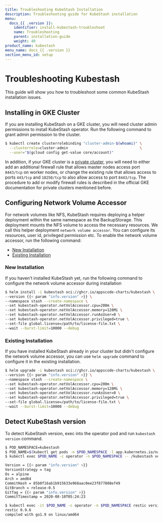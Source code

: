 ```yaml
---
title: Troubleshooting KubeStash Installation
description: Troubleshooting guide for KubeStash installation
menu:
  docs_{{ .version }}:
    identifier: install-kubestash-troubleshoot
    name: Troubleshooting
    parent: installation-guide
    weight: 40
product_name: kubestash
menu_name: docs_{{ .version }}
section_menu_id: setup
---
```


# Troubleshooting Kubestash

This guide will show you how to troubleshoot some common KubeStash installation issues.

## Installing in GKE Cluster

If you are installing KubeStash on a GKE cluster, you will need cluster admin permissions to install KubeStash operator. Run the following command to grant admin permission to the cluster.

```bash
$ kubectl create clusterrolebinding "cluster-admin-$(whoami)" \
  --clusterrole=cluster-admin                                 \
  --user="$(gcloud config get-value core/account)"
```

In addition, if your GKE cluster is a [private cluster](https://cloud.google.com/kubernetes-engine/docs/how-to/private-clusters), you will need to either add an additional firewall rule that allows master nodes access port `8443/tcp` on worker nodes, or change the existing rule that allows access to ports `443/tcp` and `10250/tcp` to also allow access to port `8443/tcp`. The procedure to add or modify firewall rules is described in the official GKE documentation for private clusters mentioned before.

## Configuring Network Volume Accessor

For network volumes like NFS, KubeStash requires deploying a helper deployment within the same namespace as the BackupStorage. This deployment mounts the NFS volume to access the necessary resources. We call this helper deployment `network volume accessor`. You can configure its resources, user id, privileged permission etc. To enable the network volume accessor, run the following command:

<ul class="nav nav-tabs" id="installerTab" role="tablist">
  <li class="nav-item">
    <a class="nav-link active" id="new-installer-tab" data-toggle="tab" href="#new-installation-tab" role="tab" aria-controls="new-installation-tab" aria-selected="true">New Installation</a>
  </li>
  <li class="nav-item">
    <a class="nav-link" id="existing-installation" data-toggle="tab" href="#existing-installation-tab" role="tab" aria-controls="existing-installation-tab" aria-selected="false">Existing Installation</a>
  </li>
</ul>
<div class="tab-content" id="installerTabContent">
  <div class="tab-pane fade show active" id="new-installation-tab" role="tabpanel" aria-labelledby="new-installation-tab">

### New Installation

If you haven't installed KubeStash yet, run the following command to configure the network volume accessor during installation

```bash
$ helm install -i kubestash oci://ghcr.io/appscode-charts/kubestash \
--version {{< param "info.version" >}} \
--namespace stash --create-namespace \
--set kubestash-operator.netVolAccessor.cpu=200m \
--set kubestash-operator.netVolAccessor.memory=128Mi \
--set kubestash-operator.netVolAccessor.runAsUser=0 \
--set kubestash-operator.netVolAccessor.privileged=true \
--set-file global.license=/path/to/license-file.txt \
--wait --burst-limit=10000 --debug
```

</div>
<div class="tab-pane fade" id="existing-installation-tab" role="tabpanel" aria-labelledby="existing-installation-tab">

### Existing Installation

If you have installed KubeStash already in your cluster but didn't configure the network volume accessor, you can use `helm upgrade` command to configure it in the existing installation.

```bash
$ helm upgrade -i kubestash oci://ghcr.io/appscode-charts/kubestash \
--version {{< param "info.version" >}} \
--namespace stash --create-namespace \
--set kubestash-operator.netVolAccessor.cpu=200m \
--set kubestash-operator.netVolAccessor.memory=128Mi \
--set kubestash-operator.netVolAccessor.runAsUser=0 \
--set kubestash-operator.netVolAccessor.privileged=true \
--set-file global.license=/path/to/license-file.txt \
--wait --burst-limit=10000 --debug
```
</div>
</div>



## Detect KubeStash version

To detect KubeStash version, exec into the operator pod and run `kubestash version` command.

```bash
$ POD_NAMESPACE=kubestash
$ POD_NAME=$(kubectl get pods -n $POD_NAMESPACE -l app.kubernetes.io/name=kubestash-operator -o jsonpath={.items[0].metadata.name})
$ kubectl exec $POD_NAME -c operator -n $POD_NAMESPACE -- /kubestash version

Version = {{< param "info.version" >}}
VersionStrategy = tag
Os = alpine
Arch = amd64
CommitHash = 85b0f16ab1b915633e968aac0ee23f877808ef49
GitBranch = release-0.5
GitTag = {{< param "info.version" >}}
CommitTimestamp = 2020-08-10T05:24:23

$ kubectl exec -it $POD_NAME -c operator -n $POD_NAMESPACE restic version
restic 0.9.6
compiled with go1.9 on linux/amd64
```
